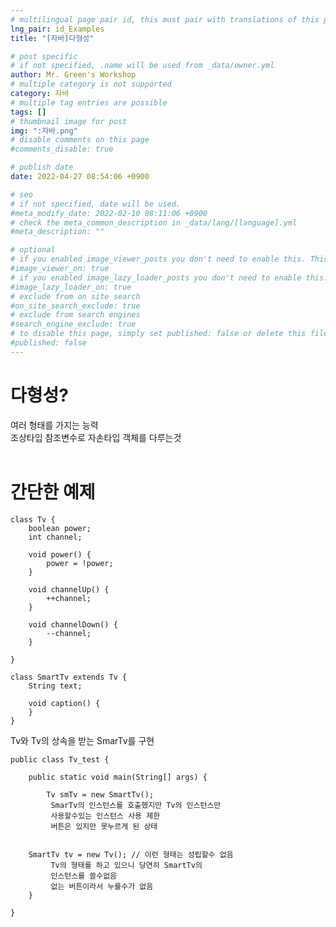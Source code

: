 ```yaml
---
# multilingual page pair id, this must pair with translations of this page. (This name must be unique)
lng_pair: id_Examples
title: "[자바]다형성"

# post specific
# if not specified, .name will be used from _data/owner.yml
author: Mr. Green's Workshop
# multiple category is not supported
category: 자바
# multiple tag entries are possible
tags: []
# thumbnail image for post
img: ":자바.png"
# disable comments on this page
#comments_disable: true

# publish date
date: 2022-04-27 08:54:06 +0900

# seo
# if not specified, date will be used.
#meta_modify_date: 2022-02-10 08:11:06 +0900
# check the meta_common_description in _data/lang/[language].yml
#meta_description: ""

# optional
# if you enabled image_viewer_posts you don't need to enable this. This is only if image_viewer_posts = false
#image_viewer_on: true
# if you enabled image_lazy_loader_posts you don't need to enable this. This is only if image_lazy_loader_posts = false
#image_lazy_loader_on: true
# exclude from on site search
#on_site_search_exclude: true
# exclude from search engines
#search_engine_exclude: true
# to disable this page, simply set published: false or delete this file
#published: false
---
```


<!-- outline-start -->

<!-- outline-end -->
# 다형성?
여러 형태를 가지는 능력   
조상타입 참조변수로 자손타입 객체를 다루는것   
<br/>

# 간단한 예제
```
class Tv {
    boolean power;
    int channel;

    void power() {
        power = !power;
    }

    void channelUp() {
        ++channel;
    }

    void channelDown() {
        --channel;
    }

}

class SmartTv extends Tv {
    String text;

    void caption() {        
    }
}
```
Tv와 Tv의 상속을 받는 SmarTv를 구현   
```
public class Tv_test {

	public static void main(String[] args) {

		Tv smTv = new SmartTv();
		 SmarTv의 인스턴스를 호출했지만 Tv의 인스턴스만
		 사용할수있는 인스턴스 사용 제한
		 버튼은 있지만 못누르게 된 상태
		
		
    SmartTv tv = new Tv(); // 이런 형태는 성립할수 없음
		 Tv의 형태를 하고 있으니 당연히 SmartTv의
		 인스턴스를 쓸수없음
		 없는 버튼이라서 누를수가 없음
	}

}
```

  





